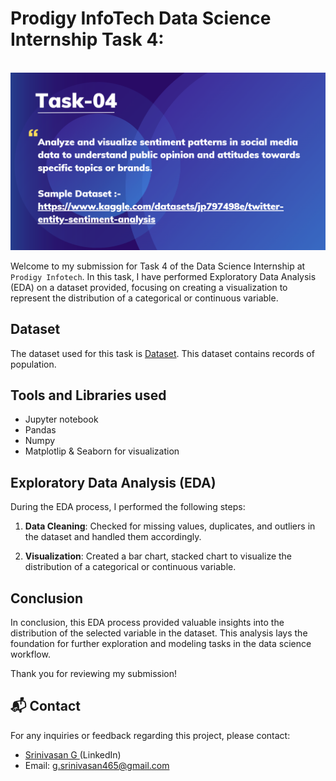 # Prodigy InfoTech Data Science Internship Task 4:

<br>
<img src="PRODIGY_DS_04.png"   >

Welcome to my submission for Task 4 of the Data Science Internship at `Prodigy Infotech`. In this task, I have performed Exploratory Data Analysis (EDA) on a dataset provided, focusing on creating a visualization to represent the distribution of a categorical or continuous variable.

## Dataset

The dataset used for this task is <a href="https://github.com/sri-nivasan/PRODIGY_DS_04/blob/main/PRODIGY_DS_DATASET-04.csv">Dataset</a>. This dataset contains records of population. 

## Tools and Libraries used
- Jupyter notebook
- Pandas
- Numpy
- Matplotlip & Seaborn for visualization

## Exploratory Data Analysis (EDA)

During the EDA process, I performed the following steps:

1. **Data Cleaning**: Checked for missing values, duplicates, and outliers in the dataset and handled them accordingly.

2. **Visualization**: Created a bar chart, stacked chart to visualize the distribution of a categorical or continuous variable. 



## Conclusion

In conclusion, this EDA process provided valuable insights into the distribution of the selected variable in the dataset. This analysis lays the foundation for further exploration and modeling tasks in the data science workflow.

Thank you for reviewing my submission!

## 📬 Contact

For any inquiries or feedback regarding this project, please contact:

- <a>[Srinivasan G ](https://www.linkedin.com/in/srinivas-an-g/)(LinkedIn)</a>
- Email: g.srinivasan465@gmail.com
